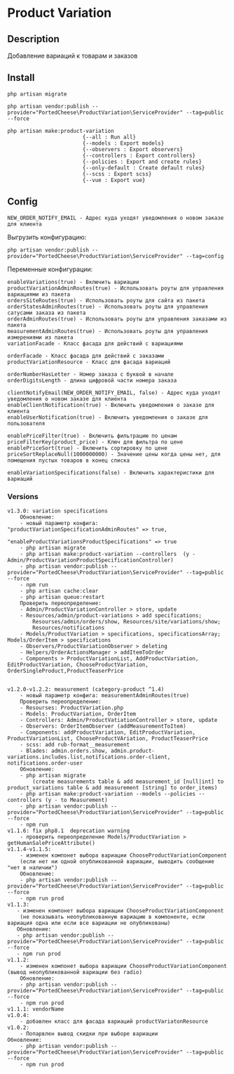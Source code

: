 # Product Variation

## Description

Добавление вариаций к товарам и заказов

## Install
    php artisan migrate
    
    php artisan vendor:publish --provider="PortedCheese\ProductVariation\ServiceProvider" --tag=public --force
    
    php artisan make:product-variation
                            {--all : Run all}
                            {--models : Export models}
                            {--observers : Export observers}
                            {--controllers : Export controllers}
                            {--policies : Export and create rules}
                            {--only-default : Create default rules}
                            {--scss : Export scss}
                            {--vue : Export vue}
                            
## Config
    
    NEW_ORDER_NOTIFY_EMAIL - Адрес куда уходят уведомления о новом заказе для клиента

Выгрузить конфигурацию:

    php artisan vendor:publish --provider="PortedCheese\ProductVariation\ServiceProvider" --tag=config
    
Переменные конфигурации:

    enableVariations(true) - Включить вариации
    productVariationAdminRoutes(true) - Использовать роуты для управления вариациями из пакета
    ordersSiteRoutes(true) - Использовать роуты для сайта из пакета
    orderStatesAdminRoutes(true) - Использовать роуты для управления сатусами заказа из пакета
    orderAdminRoutes(true) - Использовать роуты для управления заказами из пакета
    measurementAdminRoutes(true) - Использовать роуты для управления измерениями из пакета
    variationFacade - Класс фасада для действий с вариациями

    orderFacade - Класс фасада для действий с заказами
    productVariationResource - Класс для фасада вариаций
    
    orderNumberHasLetter - Номер заказа с буквой в начале
    orderDigitsLength - длина цифровой части номера заказа
    
    clientNotifyEmail(NEW_ORDER_NOTIFY_EMAIL, false) - Адрес куда уходят уведомления о новом заказе для клиента
    enableClientNotification(true) - Включить уведомления о заказе для клиента
    enableUserNotification(true) - Включить уведомления о заказе для пользователя
    
    enablePriceFilter(true) - Включить фильтрацию по ценам
    priceFilterKey(product_price) - Ключ для фильтра по цене
    enablePriceSort(true) - Включить сортировку по цене
    priceSortReplaceNull(1000000000) - Значение цены когда цены нет, для помещения пустых товаров в конец списка

    enableVariationSpecifications(false) - Включить характеристики для вариаций
    
    
### Versions
    
    v1.3.0: variation specifications 
        Обновление:
        - новый параметр конфига:  "productVariationSpecificationAdminRoutes" => true,
                                   "enableProductVariationsProductSpecifications" => true
        - php artisan migrate
        - php artisan make:product-variation --controllers  (y - Admin/ProductVariationProductSpecificationController)
        - php artisan vendor:publish --provider="PortedCheese\ProductVariation\ServiceProvider" --tag=public --force
        - npm run
        - php artisan cache:clear
        - php artisan queue:restart
        Проверить переопределение:
        - Admin/ProductVariationController > store, update
        - Resources/admin/product-variations > add specifications; 
            Resourses/admin/orders/show, Resources/site/variations/show;
            Resources/notifications
        - Models/ProductVariation > specifications, specificationsArray; Models/OrderItem > specifications
        - Observers/ProductVariationObserver > deleting
        - Helpers/OrderActionsManager > addItemToOrder
        - Components > ProductVariationList, AddProductVariation, EditProductVariation, ChooseProductVariation, OrderSingleProduct,ProductTeaserPrice
        
        
    v1.2.0-v1.2.2: measurement (category-product ^1.4)
        - новый параметр конфига: measurementAdminRoutes(true)
        Проверить переопределение:
        - Resourses: ProductVariation.php
        - Models: ProductVariation, OrderItem 
        - Controllers: Admin/ProductVatiationController > store, update
        - Observers: OrderItemObserver (addMeasurementToItem)
        - Components: addProductVariation, EditProductVariation, ProductVariationList, ChooseProductVAriation, ProductTeaserPrice
        - scss: add rub-format__measurement
        - Blades: admin.orders.show, admin.product-variations.includes.list,notifications.order-client, notifications.order-user
        Обновление:
        - php artisan migrate 
            (create measurements table & add measurement_id [null|int] to product_variations table & add measurement [string] to order_items)
        - php artisan make:product-variation --models --policies --controllers (y - to Measurement)
        - php artisan vendor:publish --provider="PortedCheese\ProductVariation\ServiceProvider" --tag=public --force
        - npm run 
    v1.1.6: fix php8.1  deprecation warning
        - проверить переопределение Models/ProductVariation > getHumanSalePriceAttribute()
    v1.1.4-v1.1.5:
        - изменен компонет выбора вариации ChooseProductVariationComponent
        (если нет ни одной опубликованной вариации, выводить сообщение "нет в наличии")
        Обновление:
        - php artisan vendor:publish --provider="PortedCheese\ProductVariation\ServiceProvider" --tag=public --force
        - npm run prod
    v1.1.3:
       - изменен компонет выбора вариации ChooseProductVariationComponent 
        (не показывать неопубликованную вариацию в компоненте, если вариация одна или если все вариации не опубликованы)
       Обновление:
       - php artisan vendor:publish --provider="PortedCheese\ProductVariation\ServiceProvider" --tag=public --force
       - npm run prod
    v1.1.2: 
        - изменен компонет выбора вариации ChooseProductVariationComponent (вывод неопубликованной вариации без radio)
        Обновление:
        - php artisan vendor:publish --provider="PortedCheese\ProductVariation\ServiceProvider" --tag=public --force
        - npm run prod
    v1.1.1: vendorName
    v1.0.4:
        - добавлен класс для фасада вариаций productVariatonResource
    v1.0.2:
        - Попарвлен вывод скидки при выборе вариации
    Обновление:
        - php artisan vendor:publish --provider="PortedCheese\ProductVariation\ServiceProvider" --tag=public --force
        - npm run prod